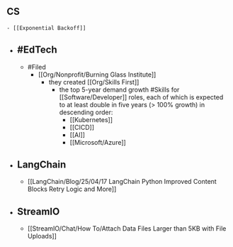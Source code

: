 ## CS
	- [[Exponential Backoff]]
- ## #EdTech
	- #Filed
		- [[Org/Nonprofit/Burning Glass Institute]]
			- they created [[Org/Skills First]]
				- the top 5-year demand growth #Skills for [[Software/Developer]] roles, each of which is expected to at least double in five years (> 100% growth) in descending order:
					- [[Kubernetes]]
					- [[CICD]]
					- [[AI]]
					- [[Microsoft/Azure]]
- ## LangChain
	- [[LangChain/Blog/25/04/17 LangChain Python Improved Content Blocks Retry Logic and More]]
- ## StreamIO
	- [[StreamIO/Chat/How To/Attach Data Files Larger than 5KB with File Uploads]]